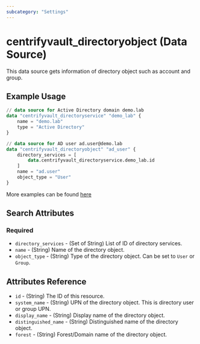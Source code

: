 ```yaml
---
subcategory: "Settings"
---
```


# centrifyvault_directoryobject (Data Source)

This data source gets information of directory object such as account and group.

## Example Usage

```terraform
// data source for Active Directory domain demo.lab
data "centrifyvault_directoryservice" "demo_lab" {
    name = "demo.lab"
    type = "Active Directory"
}

// data source for AD user ad.user@demo.lab
data "centrifyvault_directoryobject" "ad_user" {
    directory_services = [
        data.centrifyvault_directoryservice.demo_lab.id
    ]
    name = "ad.user"
    object_type = "User"
}
```

More examples can be found [here](https://github.com/marcozj/terraform-provider-centrifyvault/tree/main/examples/centrifyvault_role)

## Search Attributes

### Required

- `directory_services` - (Set of String) List of ID of directory services.
- `name` - (String) Name of the directory object.
- `object_type` - (String) Type of the directory object. Can be set to `User` or `Group`.

## Attributes Reference

- `id` - (String) The ID of this resource.
- `system_name` - (String) UPN of the directory object. This is directory user or group UPN.
- `display_name` - (String) Display name of the directory object.
- `distinguished_name` - (String) Distinguished name of the directory object.
- `forest` - (String) Forest/Domain name of the directory object.
